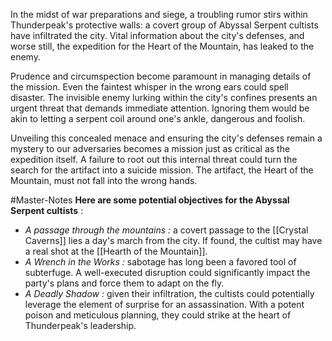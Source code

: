 In the midst of war preparations and siege, a troubling rumor stirs within Thunderpeak's protective walls: a covert group of Abyssal Serpent cultists have infiltrated the city. Vital information about the city's defenses, and worse still, the expedition for the Heart of the Mountain, has leaked to the enemy. 

Prudence and circumspection become paramount in managing details of the mission. Even the faintest whisper in the wrong ears could spell disaster. The invisible enemy lurking within the city's confines presents an urgent threat that demands immediate attention. Ignoring them would be akin to letting a serpent coil around one's ankle, dangerous and foolish.

Unveiling this concealed menace and ensuring the city's defenses remain a mystery to our adversaries becomes a mission just as critical as the expedition itself. A failure to root out this internal threat could turn the search for the artifact into a suicide mission. The artifact, the Heart of the Mountain, must not fall into the wrong hands.

#Master-Notes **Here are some potential objectives for the Abyssal Serpent cultists** :

- *A passage through the mountains :* a covert passage to the [[Crystal Caverns]] lies a day's march from the city. If found, the cultist may have a real shot at the [[Hearth of the Mountain]]. 
- *A Wrench in the Works :* sabotage has long been a favored tool of subterfuge. A well-executed disruption could significantly impact the party's plans and force them to adapt on the fly.
- *A Deadly Shadow :* given their infiltration, the cultists could potentially leverage the element of surprise for an assassination. With a potent poison and meticulous planning, they could strike at the heart of Thunderpeak's leadership.
